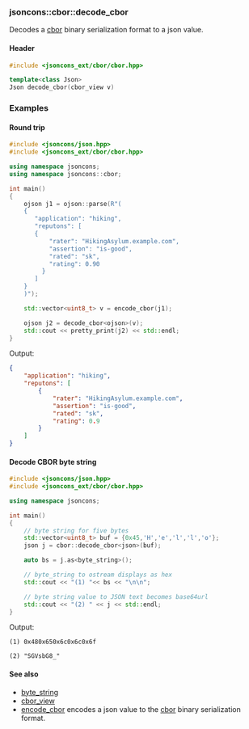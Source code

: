 ### jsoncons::cbor::decode_cbor

Decodes a [cbor](http://cbor.io/) binary serialization format to a json value.

#### Header
```c++
#include <jsoncons_ext/cbor/cbor.hpp>

template<class Json>
Json decode_cbor(cbor_view v)
```

### Examples

#### Round trip

```c++
#include <jsoncons/json.hpp>
#include <jsoncons_ext/cbor/cbor.hpp>

using namespace jsoncons;
using namespace jsoncons::cbor;

int main()
{
    ojson j1 = ojson::parse(R"(
    {
       "application": "hiking",
       "reputons": [
       {
           "rater": "HikingAsylum.example.com",
           "assertion": "is-good",
           "rated": "sk",
           "rating": 0.90
         }
       ]
    }
    )");

    std::vector<uint8_t> v = encode_cbor(j1);

    ojson j2 = decode_cbor<ojson>(v);
    std::cout << pretty_print(j2) << std::endl;
}
```
Output:
```json
{
    "application": "hiking",
    "reputons": [
        {
            "rater": "HikingAsylum.example.com",
            "assertion": "is-good",
            "rated": "sk",
            "rating": 0.9
        }
    ]
}
```

#### Decode CBOR byte string

```c++
#include <jsoncons/json.hpp>
#include <jsoncons_ext/cbor/cbor.hpp>

using namespace jsoncons;

int main()
{
    // byte string for five bytes
    std::vector<uint8_t> buf = {0x45,'H','e','l','l','o'};
    json j = cbor::decode_cbor<json>(buf);

    auto bs = j.as<byte_string>();

    // byte_string to ostream displays as hex
    std::cout << "(1) "<< bs << "\n\n";

    // byte string value to JSON text becomes base64url
    std::cout << "(2) " << j << std::endl;
}
```
Output:
```
(1) 0x480x650x6c0x6c0x6f

(2) "SGVsbG8_"
```

#### See also

- [byte_string](../byte_string.md)
- [cbor_view](cbor_view)
- [encode_cbor](encode_cbor.md) encodes a json value to the [cbor](http://cbor.io/) binary serialization format.



